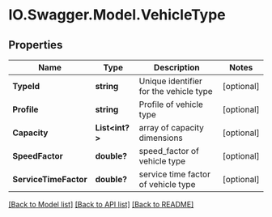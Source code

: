 # IO.Swagger.Model.VehicleType
## Properties

Name | Type | Description | Notes
------------ | ------------- | ------------- | -------------
**TypeId** | **string** | Unique identifier for the vehicle type | [optional] 
**Profile** | **string** | Profile of vehicle type | [optional] 
**Capacity** | **List&lt;int?&gt;** | array of capacity dimensions | [optional] 
**SpeedFactor** | **double?** | speed_factor of vehicle type | [optional] 
**ServiceTimeFactor** | **double?** | service time factor of vehicle type | [optional] 

[[Back to Model list]](../README.md#documentation-for-models) [[Back to API list]](../README.md#documentation-for-api-endpoints) [[Back to README]](../README.md)

